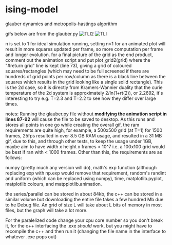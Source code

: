 # ising-model
glauber dynamics and metropolis-hastings algorithm


gifs below are from the glauber.py
![TLI2](https://github.com/binTruekenobi/ising-model/assets/162815260/e35ee15c-9ebd-469a-9250-fbbd006d468d)
![TLI](https://github.com/binTruekenobi/ising-model/assets/162815260/36c1b9b2-e867-44b8-8316-8c2bfe5a53e1)


n is set to 1 for ideal simulation running, setting n>1 for an animated plot will result in more squares updated per frame, so more computation per frame and longer evolution.
for a final picture of the grid as the end product, comment out the animation script and put plot_grid2(grid) where the "#return grid" line is kept (line 73), giving a grid of coloured squares/rectangles (which may need to be full screened if there are hundreds of grid points per row/column as there is a black line between the squares which results in the grid looking like a single solid rectangle).
This is the 2d case, so it is directly from Kramers-Wannier duality that the curie temperature of the 2d system is approximately 2/ln(1+rt(2)), or 2.2692, it's interesting to try e.g. T=2.3 and T=2.2 to see how they differ over large times. 

notes:
Running the glauber.py file without **modifying the animation script in lines 87-92** will cause the file to be saved to desktop.
As this runs and stores all points in one go while creating the overall gif, the ram requirements are quite high, for example, a 500x500 grid (at T=1) for 1500 frames, 25fps resulted in over 8.5 GB RAM usage, and resulted in a 31 MB gif, due to this, and through other tests, to keep the usage under 1GB, maybe aim to have width x height x frames < 10^7
i.e. a 100x100 grid would be best if ran with < 1000 frames. Other than this, the requirements are as follows:

numpy (pretty much any version will do), math's exp function (although replacing exp with np.exp would remove that requirement, random's randint and uniform (which can be replaced using numpy), time, matplotlib.pyplot, matplotlib colours, and matpplotlib.animation.

the series/parallel can be stored in about 84kb, the c++ can be stored in a similar volume but downloading the entire file takes a few hundred Mb due to he Debug file. 
An grid of size L will take about L bits of memory in most files, but the graph will take a lot more.

For the paralelized code change your cpu core number so you don't break it,
for the c++ interfacing the .exe *should* work, but you might have to recompile the c++ and then run it (changing the file name in the interface to whatever .exe pops out)




